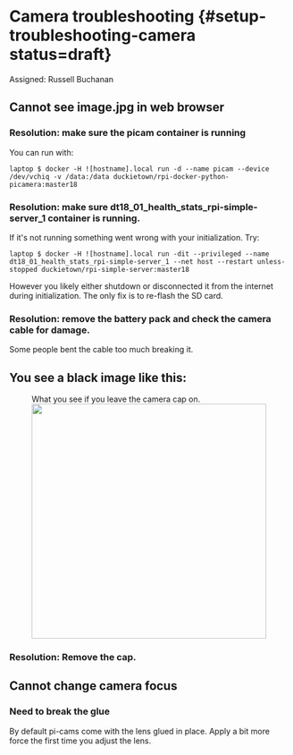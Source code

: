 # Camera troubleshooting {#setup-troubleshooting-camera status=draft}

Assigned: Russell Buchanan

## Cannot see image.jpg in web browser

### Resolution: make sure the picam container is running
You can run with:

    laptop $ docker -H ![hostname].local run -d --name picam --device /dev/vchiq -v /data:/data duckietown/rpi-docker-python-picamera:master18

### Resolution: make sure dt18_01_health_stats_rpi-simple-server_1 container is running.
If it's not running something went wrong with your initialization. Try:

    laptop $ docker -H ![hostname].local run -dit --privileged --name dt18_01_health_stats_rpi-simple-server_1 --net host --restart unless-stopped duckietown/rpi-simple-server:master18

However you likely either shutdown or disconnected it from the internet during initialization. The only fix is to re-flash the SD card.

### Resolution: remove the battery pack and check the camera cable for damage. 
Some people bent the cable too much breaking it.

## You see a black image like this:

<figure id="Cap on photo">
    <figcaption>What you see if you leave the camera cap on.</figcaption>
     <img src="capon.png" style='width: 30em'/>
</figure>

### Resolution: Remove the cap.


## Cannot change camera focus

### Need to break the glue
By default pi-cams come with the lens glued in place. Apply a bit more force the first time you adjust the lens.
